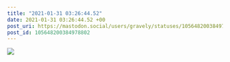 ```yaml
---
title: "2021-01-31 03:26:44.52"
date: 2021-01-31 03:26:44.52 +00
post_uri: https://mastodon.social/users/gravely/statuses/105648200384978802
post_id: 105648200384978802
---
```




![](/images/105648200345233349.jpg)

